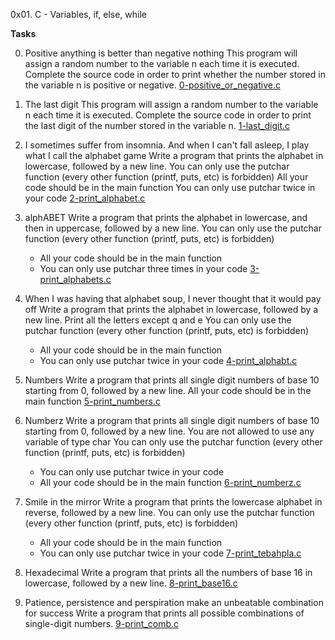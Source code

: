 0x01. C - Variables, if, else, while

**Tasks**

0. Positive anything is better than negative nothing
This program will assign a random number to the variable n each time it is executed. Complete the source code in order to print whether the number stored in the variable n is positive or negative.
[0-positive_or_negative.c](0-positive_or_negative.c)

1. The last digit
This program will assign a random number to the variable n each time it is executed. Complete the source code in order to print the last digit of the number stored in the variable n.
[1-last_digit.c](1-last_digit.c)

2. I sometimes suffer from insomnia. And when I can't fall asleep, I play what I call the alphabet game
Write a program that prints the alphabet in lowercase, followed by a new line.
You can only use the putchar function (every other function (printf, puts, etc) is forbidden)
	All your code should be in the main function
	You can only use putchar twice in your code
[2-print_alphabet.c](2-print_alphabet.c)

3. alphABET
Write a program that prints the alphabet in lowercase, and then in uppercase, followed by a new line.
You can only use the putchar function (every other function (printf, puts, etc) is forbidden)
	- All your code should be in the main function
	- You can only use putchar three times in your code
[3-print_alphabets.c](3-print_alphabets.c)

4. When I was having that alphabet soup, I never thought that it would pay off
Write a program that prints the alphabet in lowercase, followed by a new line.
Print all the letters except q and e
You can only use the putchar function (every other function (printf, puts, etc) is forbidden)
	- All your code should be in the main function
	- You can only use putchar twice in your code
[4-print_alphabt.c](4-print_alphabt.c)

5. Numbers
Write a program that prints all single digit numbers of base 10 starting from 0, followed by a new line.
All your code should be in the main function
[5-print_numbers.c](5-print_numbers.c)

6. Numberz
Write a program that prints all single digit numbers of base 10 starting from 0, followed by a new line.
You are not allowed to use any variable of type char
You can only use the putchar function (every other function (printf, puts, etc) is forbidden)
	- You can only use putchar twice in your code
	- All your code should be in the main function
[6-print_numberz.c](6-print_numberz.c)

7. Smile in the mirror
Write a program that prints the lowercase alphabet in reverse, followed by a new line.
You can only use the putchar function (every other function (printf, puts, etc) is forbidden)
	- All your code should be in the main function
	- You can only use putchar twice in your code
[7-print_tebahpla.c](7-print_tebahpla.c)

8. Hexadecimal
Write a program that prints all the numbers of base 16 in lowercase, followed by a new line.
[8-print_base16.c](8-print_base16.c)

9. Patience, persistence and perspiration make an unbeatable combination for success
Write a program that prints all possible combinations of single-digit numbers.
[9-print_comb.c](9-print_comb.c)


